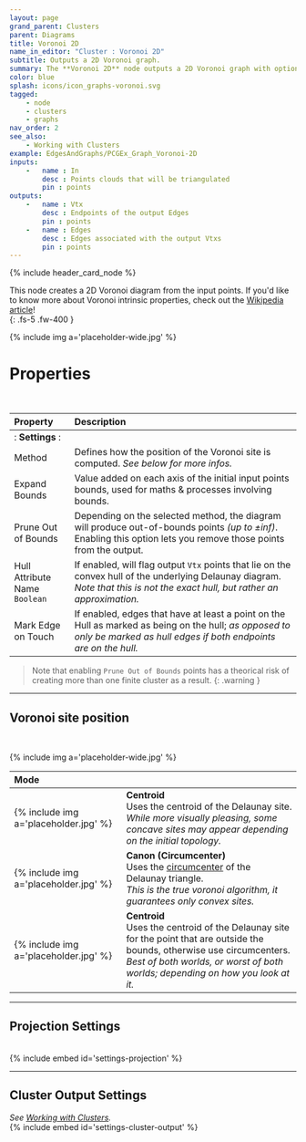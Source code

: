 ```yaml
---
layout: page
grand_parent: Clusters
parent: Diagrams
title: Voronoi 2D
name_in_editor: "Cluster : Voronoi 2D"
subtitle: Outputs a 2D Voronoi graph.
summary: The **Voronoi 2D** node outputs a 2D Voronoi graph with options like balanced, canon, or centroid positioning. Adjust bounds, prune sites, and mark edges on the hull. 
color: blue
splash: icons/icon_graphs-voronoi.svg
tagged:
    - node
    - clusters
    - graphs
nav_order: 2
see_also:
    - Working with Clusters
example: EdgesAndGraphs/PCGEx_Graph_Voronoi-2D
inputs:
    -   name : In
        desc : Points clouds that will be triangulated
        pin : points
outputs:
    -   name : Vtx
        desc : Endpoints of the output Edges
        pin : points
    -   name : Edges
        desc : Edges associated with the output Vtxs
        pin : points
---
```


{% include header_card_node %}

This node creates a 2D Voronoi diagram from the input points. If you'd like to know more about Voronoi intrinsic properties, check out the [Wikipedia article](https://en.wikipedia.org/wiki/Voronoi_diagram)!  
{: .fs-5 .fw-400 } 

{% include img a='placeholder-wide.jpg' %}

# Properties
<br>

| Property       | Description          |
|:-------------|:------------------|
|: **Settings** :|
| Method           | Defines how the position of the Voronoi site is computed. *See below for more infos.* |
| Expand Bounds           | Value added on each axis of the initial input points bounds, used for maths & processes involving bounds. |
| Prune Out of Bounds           | Depending on the selected method, the diagram will produce out-of-bounds points *(up to ±inf)*. Enabling this option lets you remove those points from the output. |
| Hull Attribute Name<br>`Boolean`          | If enabled, will flag output `Vtx` points that lie on the convex hull of the underlying Delaunay diagram.<br>*Note that this is not the exact hull, but rather an approximation.* |
| Mark Edge on Touch          | If enabled, edges that have at least a point on the Hull as marked as being on the hull; *as opposed to only be marked as hull edges if both endpoints are on the hull.* |

> Note that enabling `Prune Out of Bounds` points has a theorical risk of creating more than one finite cluster as a result.
{: .warning }

---
## Voronoi site position
<br>

{% include img a='placeholder-wide.jpg' %}

| Mode       | |
|:-------------|:------------------|
| {% include img a='placeholder.jpg' %} | **Centroid**<br>Uses the centroid of the Delaunay site.<br>*While more visually pleasing, some concave sites may appear depending on the initial topology.* |
| {% include img a='placeholder.jpg' %} | **Canon (Circumcenter)**<br>Uses the [circumcenter](https://en.wikipedia.org/wiki/Circumcircle) of the Delaunay triangle.<br>*This is the true voronoi algorithm, it guarantees only convex sites.* |
| {% include img a='placeholder.jpg' %} | **Centroid**<br>Uses the centroid of the Delaunay site for the point that are outside the bounds, otherwise use circumcenters.<br>*Best of both worlds, or worst of both worlds; depending on how you look at it.* |


---
## Projection Settings
<br>
{% include embed id='settings-projection' %}


---
## Cluster Output Settings
*See [Working with Clusters](/PCGExtendedToolkit/doc-general/working-with-clusters.html).*
<br>
{% include embed id='settings-cluster-output' %}